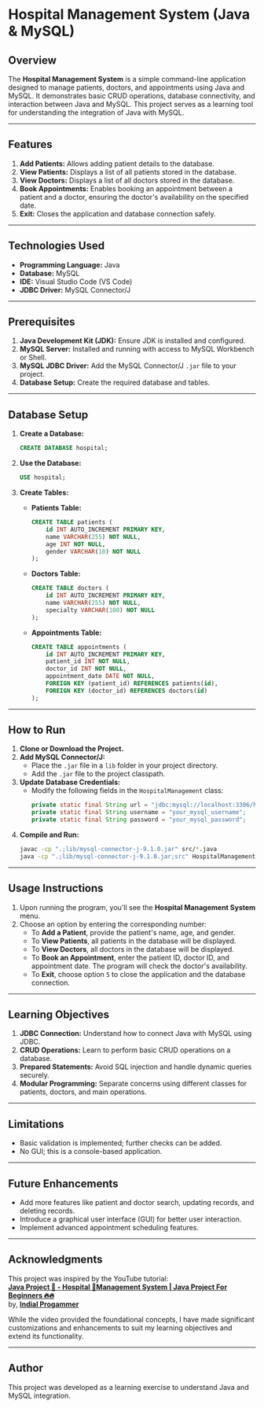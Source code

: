 # Hospital Management System (Java & MySQL)

## Overview

The **Hospital Management System** is a simple command-line application designed to manage patients, doctors, and appointments using Java and MySQL. It demonstrates basic CRUD operations, database connectivity, and interaction between Java and MySQL. This project serves as a learning tool for understanding the integration of Java with MySQL.

---

## Features

1. **Add Patients:** Allows adding patient details to the database.
2. **View Patients:** Displays a list of all patients stored in the database.
3. **View Doctors:** Displays a list of all doctors stored in the database.
4. **Book Appointments:** Enables booking an appointment between a patient and a doctor, ensuring the doctor's availability on the specified date.
5. **Exit:** Closes the application and database connection safely.

---

## Technologies Used

- **Programming Language:** Java
- **Database:** MySQL
- **IDE:** Visual Studio Code (VS Code)
- **JDBC Driver:** MySQL Connector/J

---

## Prerequisites

1. **Java Development Kit (JDK):** Ensure JDK is installed and configured.
2. **MySQL Server:** Installed and running with access to MySQL Workbench or Shell.
3. **MySQL JDBC Driver:** Add the MySQL Connector/J `.jar` file to your project.
4. **Database Setup:** Create the required database and tables.

---

## Database Setup

1. **Create a Database:**
   ```sql
   CREATE DATABASE hospital;
   ```
2. **Use the Database:**
   ```sql
   USE hospital;
   ```
3. **Create Tables:**

   - **Patients Table:**
     ```sql
     CREATE TABLE patients (
         id INT AUTO_INCREMENT PRIMARY KEY,
         name VARCHAR(255) NOT NULL,
         age INT NOT NULL,
         gender VARCHAR(10) NOT NULL
     );
     ```
   - **Doctors Table:**
     ```sql
     CREATE TABLE doctors (
         id INT AUTO_INCREMENT PRIMARY KEY,
         name VARCHAR(255) NOT NULL,
         specialty VARCHAR(100) NOT NULL
     );
     ```
   - **Appointments Table:**
     ```sql
     CREATE TABLE appointments (
         id INT AUTO_INCREMENT PRIMARY KEY,
         patient_id INT NOT NULL,
         doctor_id INT NOT NULL,
         appointment_date DATE NOT NULL,
         FOREIGN KEY (patient_id) REFERENCES patients(id),
         FOREIGN KEY (doctor_id) REFERENCES doctors(id)
     );
     ```

---

## How to Run

1. **Clone or Download the Project.**
2. **Add MySQL Connector/J:**
   - Place the `.jar` file in a `lib` folder in your project directory.
   - Add the `.jar` file to the project classpath.
3. **Update Database Credentials:**
   - Modify the following fields in the `HospitalManagement` class:
     ```java
     private static final String url = "jdbc:mysql://localhost:3306/hospital";
     private static final String username = "your_mysql_username";
     private static final String password = "your_mysql_password";
     ```
4. **Compile and Run:**
   ```bash
   javac -cp ".;lib/mysql-connector-j-9.1.0.jar" src/*.java
   java -cp ".;lib/mysql-connector-j-9.1.0.jar;src" HospitalManagement
   ```

---

## Usage Instructions

1. Upon running the program, you'll see the **Hospital Management System** menu.
2. Choose an option by entering the corresponding number:
   - To **Add a Patient**, provide the patient's name, age, and gender.
   - To **View Patients**, all patients in the database will be displayed.
   - To **View Doctors**, all doctors in the database will be displayed.
   - To **Book an Appointment**, enter the patient ID, doctor ID, and appointment date. The program will check the doctor's availability.
   - To **Exit**, choose option `5` to close the application and the database connection.

---

## Learning Objectives

1. **JDBC Connection:** Understand how to connect Java with MySQL using JDBC.
2. **CRUD Operations:** Learn to perform basic CRUD operations on a database.
3. **Prepared Statements:** Avoid SQL injection and handle dynamic queries securely.
4. **Modular Programming:** Separate concerns using different classes for patients, doctors, and main operations.

---

## Limitations

- Basic validation is implemented; further checks can be added.
- No GUI; this is a console-based application.

---

## Future Enhancements

- Add more features like patient and doctor search, updating records, and deleting records.
- Introduce a graphical user interface (GUI) for better user interaction.
- Implement advanced appointment scheduling features.

---

## Acknowledgments

This project was inspired by the YouTube tutorial:  
**[Java Project 🚀 - Hospital 🏥Management System | Java Project For Beginners 🔥🔥](https://youtu.be/ECoIdyfcObE?si=oypztz6MVyRQnCta)**  
by, **[Indial Progammer](https://www.youtube.com/@indianprogrammer0001)**  

While the video provided the foundational concepts, I have made significant customizations and enhancements to suit my learning objectives and extend its functionality.

---

## Author

This project was developed as a learning exercise to understand Java and MySQL integration.